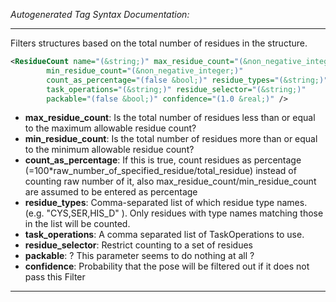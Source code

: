 <!-- THIS IS AN AUTOGENERATED FILE: Don't edit it directly, instead change the schema definition in the code itself. -->

_Autogenerated Tag Syntax Documentation:_

---
Filters structures based on the total number of residues in the structure.

```xml
<ResidueCount name="(&string;)" max_residue_count="(&non_negative_integer;)"
        min_residue_count="(&non_negative_integer;)"
        count_as_percentage="(false &bool;)" residue_types="(&string;)"
        task_operations="(&string;)" residue_selector="(&string;)"
        packable="(false &bool;)" confidence="(1.0 &real;)" />
```

-   **max_residue_count**: Is the total number of residues less than or equal to the maximum allowable residue count?
-   **min_residue_count**: Is the total number of residues more than or equal to the minimum allowable residue count?
-   **count_as_percentage**: If this is true, count residues as percentage (=100*raw_number_of_specified_residue/total_residue) instead of counting raw number of it, also max_residue_count/min_residue_count are assumed to be entered as percentage
-   **residue_types**: Comma-separated list of which residue type names. (e.g. "CYS,SER,HIS_D" ). Only residues with type names matching those in the list will be counted.
-   **task_operations**: A comma separated list of TaskOperations to use.
-   **residue_selector**: Restrict counting to a set of residues
-   **packable**: ? This parameter seems to do nothing at all ?
-   **confidence**: Probability that the pose will be filtered out if it does not pass this Filter

---
